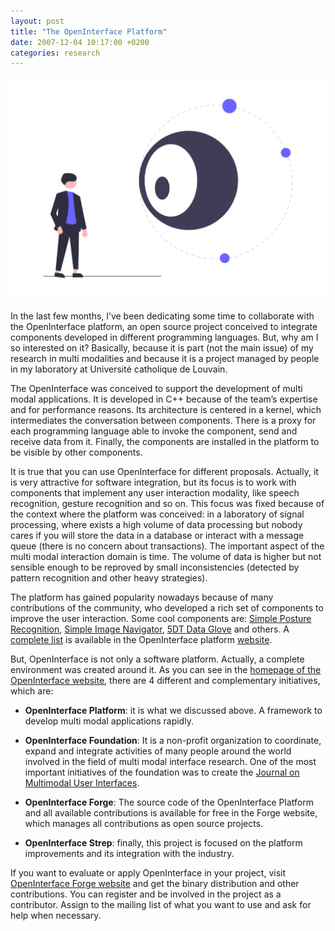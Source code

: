 ```yaml
---
layout: post
title: "The OpenInterface Platform"
date: 2007-12-04 10:17:00 +0200
categories: research
---
```


![OpenInterface](/images/posts/2007-12-04-the-openinterface-platform.png)

In the last few months, I’ve been dedicating some time to collaborate with the OpenInterface platform, an open source project conceived to integrate components developed in different programming languages. But, why am I so interested on it? Basically, because it is part (not the main issue) of my research in multi modalities and because it is a project managed by people in my laboratory at Université catholique de Louvain.

The OpenInterface was conceived to support the development of multi modal applications. It is developed in C++ because of the team’s expertise and for performance reasons. Its architecture is centered in a kernel, which intermediates the conversation between components. There is a proxy for each programming language able to invoke the component, send and receive data from it. Finally, the components are installed in the platform to be visible by other components.

It is true that you can use OpenInterface for different proposals. Actually, it is very attractive for software integration, but its focus is to work with components that implement any user interaction modality, like speech recognition, gesture recognition and so on. This focus was fixed because of the context where the platform was conceived: in a laboratory of signal processing, where exists a high volume of data processing but nobody cares if you will store the data in a database or interact with a message queue (there is no concern about transactions). The important aspect of the multi modal interaction domain is time. The volume of data is higher but not sensible enough to be reproved by small inconsistencies (detected by pattern recognition and other heavy strategies).

The platform has gained popularity nowadays because of many contributions of the community, who developed a rich set of components to improve the user interaction. Some cool components are: [Simple Posture Recognition](http://www.openinterface.org/platform/project/posturerec), [Simple Image Navigator](http://www.openinterface.org/platform/project/navigationtoy), [5DT Data Glove](http://www.openinterface.org/platform/project/gloves5dt) and others. A [complete list](http://www.openinterface.org/platform/component_database) is available in the OpenInterface platform [website](http://www.openinterface.org/platform/).

But, OpenInterface is not only a software platform. Actually, a complete environment was created around it. As you can see in the [homepage of the OpenInterface website](http://www.openinterface.org), there are 4 different and complementary initiatives, which are:

- **OpenInterface Platform**: it is what we discussed above. A framework to develop multi modal applications rapidly.

- **OpenInterface Foundation**: It is a non-profit organization to coordinate, expand and integrate activities of many people around the world involved in the field of multi modal interface research. One of the most important initiatives of the foundation was to create the [Journal on Multimodal User Interfaces](http://www.jmui.org).

- **OpenInterface Forge**: The source code of the OpenInterface Platform and all available contributions is available for free in the Forge website, which manages all contributions as open source projects.

- **OpenInterface Strep**: finally, this project is focused on the platform improvements and its integration with the industry.

If you want to evaluate or apply OpenInterface in your project, visit [OpenInterface Forge website](http://forge.openinterface.org) and get the binary distribution and other contributions. You can register and be involved in the project as a contributor. Assign to the mailing list of what you want to use and ask for help when necessary.
